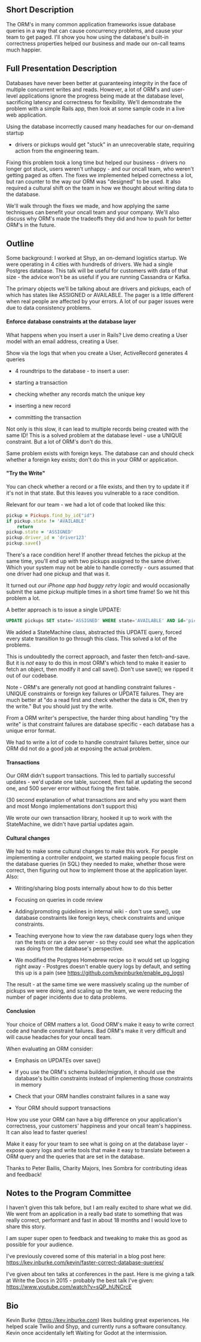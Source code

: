 ## Short Description

The ORM's in many common application frameworks issue database queries in a way
that can cause concurrency problems, and cause your team to get paged. I'll
show you how using the database's built-in correctness properties helped our
business and made our on-call teams much happier.

## Full Presentation Description

Databases have never been better at guaranteeing integrity in the face of
multiple concurrent writes and reads. However, a lot of ORM's and user-level
applications ignore the progress being made at the database level, sacrificing
latency and correctness for flexibility. We'll demonstrate the problem with a
simple Rails app, then look at some sample code in a live web application.

Using the database incorrectly caused many headaches for our on-demand startup
- drivers or pickups would get "stuck" in an unrecoverable state, requiring
action from the engineering team.

Fixing this problem took a long time but helped our business - drivers no
longer got stuck, users weren't unhappy - and our oncall team, who weren't
getting paged as often. The fixes we implemented helped correctness a lot, but
ran counter to the way our ORM was "designed" to be used. It also required
a cultural shift on the team in how we thought about writing data to the
database.

We'll walk through the fixes we made, and how applying the same techniques can
benefit your oncall team and your company. We'll also discuss why ORM's made
the tradeoffs they did and how to push for better ORM's in the future.

## Outline

Some background: I worked at Shyp, an on-demand logistics startup. We were
operating in 4 cities with hundreds of drivers. We had a single Postgres
database. This talk will be useful for customers with data of that size - the
advice won't be as useful if you are running Cassandra or Kafka.

The primary objects we'll be talking about are drivers and pickups, each of
which has states like ASSIGNED or AVAILABLE. The pager is a little different
when real people are affected by your errors. A lot of our pager issues were
due to data consistency problems.

#### Enforce database constraints at the database layer

What happens when you insert a user in Rails? Live demo creating a User model
with an email address, creating a User.

Show via the logs that when you create a User, ActiveRecord generates 4 queries
- 4 roundtrips to the database - to insert a user:

- starting a transaction
- checking whether any records match the unique key
- inserting a new record
- committing the transaction

Not only is this slow, it can lead to multiple records being created with
the same ID! This is a solved problem at the database level - use a UNIQUE
constraint. But a lot of ORM's don't do this.

Same problem exists with foreign keys. The database can and should check
whether a foreign key exists; don't do this in your ORM or application.

#### "Try the Write"

You can check whether a record or a file exists, and then try to update it if
it's not in that state. But this leaves you vulnerable to a race condition.

Relevant for our team - we had a lot of code that looked like this:

```ruby
pickup = Pickups.find_by_id("id")
if pickup.state != 'AVAILABLE'
    return
pickup.state = 'ASSIGNED'
pickup.driver_id = 'driver123'
pickup.save()
```

There's a race condition here! If another thread fetches the pickup at the same
time, you'll end up with two pickups assigned to the same driver. Which your
system may not be able to handle correctly - ours assumed that one driver had
one pickup and that was it.

It turned out *our iPhone app had buggy retry logic* and would occasionally
submit the same pickup multiple times in a short time frame! So we hit this
problem a lot.

A better approach is to issue a single UPDATE:

```sql
UPDATE pickups SET state='ASSIGNED' WHERE state='AVAILABLE' AND id='pickup123'
```

We added a StateMachine class, abstracted this UPDATE query, forced every state
transition to go through this class. This solved a lot of the problems.

This is undoubtedly the correct approach, and faster then fetch-and-save. But
it is *not* easy to do this in most ORM's which tend to make it easier to fetch
an object, then modify it and call save(). Don't use save(); we ripped it out
of our codebase.

Note - ORM's are generally not good at handling constraint failures - UNIQUE
constraints or foreign key failures or UPDATE failures. They are much better
at "do a read first and check whether the data is OK, then try the write." But
you should just try the write.

From a ORM writer's perspective, the harder thing about handling "try the
write" is that constraint failures are database specific - each database has a
unique error format.

We had to write a lot of code to handle constraint failures better, since our
ORM did not do a good job at exposing the actual problem.

#### Transactions

Our ORM didn't support transactions. This led to partially successful updates -
we'd update one table, succeed, then fail at updating the second one, and 500
server error without fixing the first table.

(30 second explanation of what transactions are and why you want them and
most Mongo implementations don't support this)

We wrote our own transaction library, hooked it up to work
with the StateMachine, we didn't have partial updates again.

#### Cultural changes

We had to make some cultural changes to make this work. For people implementing
a controller endpoint, we started making people focus first on the database
queries (in SQL) they needed to make, whether those were correct, then figuring
out how to implement those at the application layer. Also:

- Writing/sharing blog posts internally about how to do this better

- Focusing on queries in code review

- Adding/promoting guidelines in internal wiki - don't use save(), use database
constraints like foreign keys, check constraints and unique constraints.

- Teaching everyone how to view the raw database query logs when they ran the
tests or ran a dev server - so they could see what the application was doing
from the database's perspective.

- We modified the Postgres Homebrew recipe so it would set up logging right
away - Postgres doesn't enable query logs by default, and setting this up is a
pain (see https://github.com/kevinburke/enable_pg_logs)

The result - at the same time we were massively scaling up the number of
pickups we were doing, and scaling up the team, we were reducing the number of
pager incidents due to data problems.

#### Conclusion

Your choice of ORM matters a lot. Good ORM's make it easy to write correct code
and handle constraint failures. Bad ORM's make it very difficult and will cause
headaches for your oncall team.

When evaluating an ORM consider:

- Emphasis on UPDATEs over save()

- If you use the ORM's schema builder/migration, it should use the database's builtin constraints instead of implementing those constraints in memory

- Check that your ORM handles constraint failures in a sane way

- Your ORM should support transactions

How you use your ORM can have a big difference on your application's
correctness, your customers' happiness and your oncall team's happiness. It can
also lead to faster queries!

Make it easy for your team to see what is going on at the database layer -
expose query logs and write tools that make it easy to translate between a ORM
query and the queries that are set in the database.

Thanks to Peter Bailis, Charity Majors, Ines Sombra for contributing ideas and
feedback!

## Notes to the Program Committee

I haven't given this talk before, but I am really excited to share what we did.
We went from an application in a really bad state to something that was really
correct, performant and fast in about 18 months and I would love to share this
story.

I am super super open to feedback and tweaking to make this as good as possible
for your audience.

I've previously covered some of this material in a blog post here:
https://kev.inburke.com/kevin/faster-correct-database-queries/

I've given about ten talks at conferences in the past. Here is me giving
a talk at Write the Docs in 2015 - probably the best talk I've given:
https://www.youtube.com/watch?v=sQP_hUNCrcE

## Bio

Kevin Burke (https://kev.inburke.com) likes building great experiences. He
helped scale Twilio and Shyp, and currently runs a software consultancy. Kevin
once accidentally left Waiting for Godot at the intermission.
